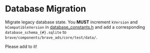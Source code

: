 # Database Migration

Migrate legacy database state. You **MUST** increment `kVersion` and `kCompatibleVersion` in [database_constants.h](../../legacy_migration/database/database_constants.h) and add a corresponding `database_schema_{#}.sqlite` to `brave/components/brave_ads/core/test/data/`.

Please add to it!
